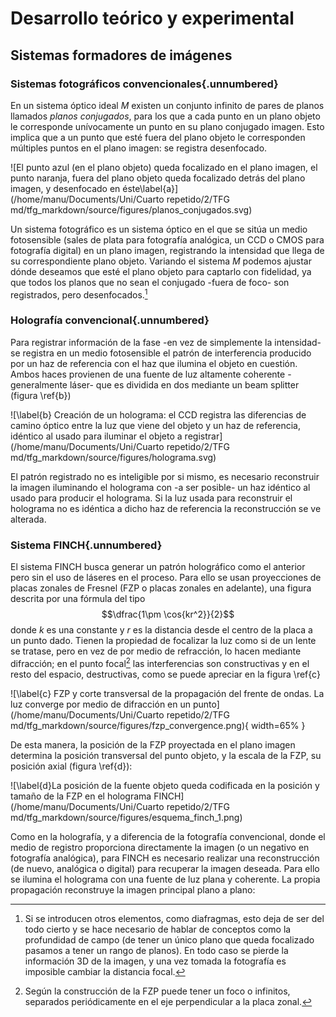 # Desarrollo teórico y experimental

## Sistemas formadores de imágenes

### Sistemas fotográficos convencionales{.unnumbered}

En un sistema óptico ideal $M$ existen un conjunto infinito de pares de planos llamados *planos conjugados*, para los que a cada punto en un plano objeto le corresponde unívocamente un punto en su plano conjugado imagen. Esto implica que a un punto que esté fuera del plano objeto le corresponden múltiples puntos en el plano imagen: se registra desenfocado.

![El punto azul (en el plano objeto) queda focalizado en el plano imagen, el punto naranja, fuera del plano objeto queda focalizado detrás del plano imagen, y desenfocado en éste\label{a}](/home/manu/Documents/Uni/Cuarto repetido/2/TFG md/tfg_markdown/source/figures/planos_conjugados.svg)

Un sistema fotográfico es un sistema óptico en el que se sitúa un medio fotosensible (sales de plata para fotografía analógica, un CCD o CMOS para fotografía digital) en un plano imagen, registrando la intensidad que llega de su correspondiente plano objeto. Variando el sistema $M$ podemos ajustar dónde deseamos que esté el plano objeto para captarlo con fidelidad, ya que todos los planos que no sean el conjugado -fuera de foco- son registrados, pero desenfocados.[^1]

[^1]: Si se introducen otros elementos, como diafragmas, esto deja de ser del todo cierto y se hace necesario de hablar de conceptos como la profundidad de campo (de tener un único plano que queda focalizado pasamos a tener un rango de planos). En todo caso se pierde la información 3D de la imagen, y una vez tomada la fotografía es imposible cambiar la distancia focal.

### Holografía convencional{.unnumbered}

Para registrar información de la fase -en vez de simplemente la intensidad- se registra en un medio fotosensible el patrón de interferencia producido por un haz de referencia con el haz que ilumina el objeto en cuestión. Ambos haces provienen de una fuente de luz altamente coherente -generalmente láser- que es dividida en dos mediante un beam splitter (figura \ref{b})

![\label{b} Creación de un holograma: el CCD registra las diferencias de camino óptico entre la luz que viene del objeto y un haz de referencia, idéntico al usado para iluminar el objeto a registrar](/home/manu/Documents/Uni/Cuarto repetido/2/TFG md/tfg_markdown/source/figures/holograma.svg)

El patrón registrado no es inteligible por si mismo, es necesario reconstruir la imagen iluminando el holograma con -a ser posible- un haz idéntico al usado para producir el holograma. Si la luz usada para reconstruir el holograma no es idéntica a dicho haz de referencia la reconstrucción se ve alterada.


### Sistema FINCH{.unnumbered}

El sistema FINCH busca generar un patrón holográfico como el anterior pero sin el uso de láseres en el proceso. Para ello se usan proyecciones de placas zonales de Fresnel (FZP o placas zonales en adelante), una figura descrita por una fórmula del tipo $$\dfrac{1\pm \cos{kr^2}}{2}$$ donde $k$ es una constante y $r$ es la distancia desde el centro de la placa a un punto dado. Tienen la propiedad de focalizar la luz como si de un lente se tratase, pero en vez de por medio de refracción, lo hacen mediante difracción; en el punto focal[^2] las interferencias son constructivas y en el resto del espacio, destructivas, como se puede apreciar en la figura \ref{c}

 ![\label{c} FZP y corte transversal de la propagación del frente de ondas. La luz converge por medio de difracción en un punto](/home/manu/Documents/Uni/Cuarto repetido/2/TFG md/tfg_markdown/source/figures/fzp_convergence.png){ width=65% }

De esta manera, la posición de la FZP proyectada en el plano imagen determina la posición transversal del punto objeto, y la escala de la FZP, su posición axial (figura \ref{d}):

![\label{d}La posición de la fuente objeto queda codificada en la posición y tamaño de la FZP en el holograma FINCH](/home/manu/Documents/Uni/Cuarto repetido/2/TFG md/tfg_markdown/source/figures/esquema_finch_1.png)

Como en la holografía, y a diferencia de la fotografía convencional, donde el medio de registro proporciona directamente la imagen (o un negativo en fotografía analógica), para FINCH es necesario realizar una reconstrucción (de nuevo, analógica o digital) para recuperar la imagen deseada. Para ello se ilumina el holograma con una fuente de luz plana y coherente. La propia propagación reconstruye la imagen principal plano a plano:

[^2]: Según la construcción de la FZP puede tener un foco o infinitos, separados periódicamente en el eje perpendicular a la placa zonal.

